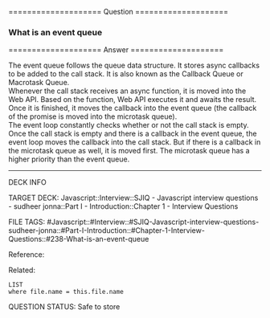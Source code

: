 ==================== Question ====================  

### What is an event queue  

==================== Answer ====================  

The event queue follows the queue data structure. It stores async callbacks to
be added to the call stack. It is also known as the Callback Queue or Macrotask
Queue.  
Whenever the call stack receives an async function, it is moved into the Web
API. Based on the function, Web API executes it and awaits the result. Once it
is finished, it moves the callback into the event queue (the callback of the
promise is moved into the microtask queue).  
The event loop constantly checks whether or not the call stack is empty. Once
the call stack is empty and there is a callback in the event queue, the event
loop moves the callback into the call stack. But if there is a callback in the
microtask queue as well, it is moved first. The microtask queue has a higher
priority than the event queue.

---

DECK INFO

TARGET DECK: Javascript::Interview::SJIQ - Javascript interview questions -
sudheer jonna::Part I - Introduction::Chapter 1 - Interview Questions

FILE TAGS:
#Javascript::#Interview::#SJIQ-Javascript-interview-questions-sudheer-jonna::#Part-I-Introduction::#Chapter-1-Interview-Questions::#238-What-is-an-event-queue

Reference:

Related:

```dataview
LIST
where file.name = this.file.name
```

QUESTION STATUS: Safe to store

